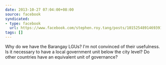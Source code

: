 ```yaml
---
date: 2013-10-27 07:04:00+08:00
source: facebook
syndicated:
- type: facebook
  url: https://www.facebook.com/stephen.roy.tang/posts/10152548914693912
tags: []
---
```


Why do we have the Barangay LGUs? I'm not convinced of their usefulness. Is it necessary to have a local government unit below the city level? Do other countries have an equivalent unit of governance?
